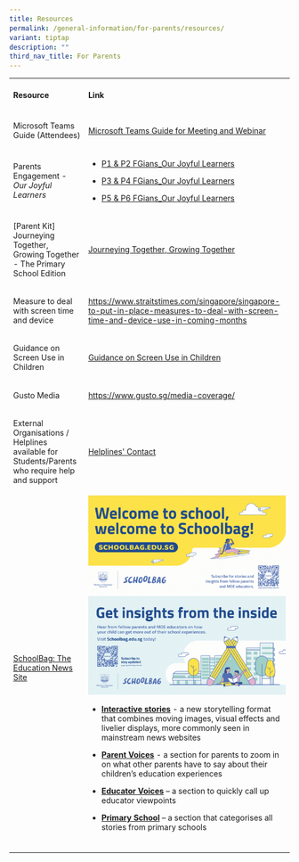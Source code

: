 ```yaml
---
title: Resources
permalink: /general-information/for-parents/resources/
variant: tiptap
description: ""
third_nav_title: For Parents
---
```

<table style="minWidth: 50px">
<colgroup>
<col>
<col>
</colgroup>
<tbody>
<tr>
<td rowspan="1" colspan="1">
<h4><strong>Resource</strong></h4>
</td>
<td rowspan="1" colspan="1">
<h4><strong>Link</strong></h4>
</td>
</tr>
<tr>
<td rowspan="1" colspan="1">
<p>Microsoft Teams Guide (Attendees)</p>
</td>
<td rowspan="1" colspan="1">
<p><a href="/files/Useful Links (Parents)/2025_02_17_Microsoft_Teams_Guide__Attendees__Meeting___Webinar_Website.pdf" rel="noopener nofollow" target="_blank">Microsoft Teams Guide for Meeting and Webinar</a>
</p>
</td>
</tr>
<tr>
<td rowspan="1" colspan="1">
<p>Parents Engagement - <em>Our Joyful Learners</em>
</p>
</td>
<td rowspan="1" colspan="1">
<ul data-tight="true" class="tight">
<li>
<p><a href="/files/Useful Links (Parents)/P1___P2_FGians_Our_Joyful_Learners.pdf" rel="noopener nofollow" target="_blank">P1 &amp; P2 FGians_Our Joyful Learners</a>
</p>
</li>
<li>
<p><a href="/files/Useful Links (Parents)/P3___P4_FGians_Our_Joyful_Learners.pdf" rel="noopener nofollow" target="_blank">P3 &amp; P4 FGians_Our Joyful Learners</a>
</p>
</li>
<li>
<p><a href="/files/Useful Links (Parents)/P5___P6_FGians_Our_Joyful_Learners.pdf" rel="noopener nofollow" target="_blank">P5 &amp; P6 FGians_Our Joyful Learners</a>
</p>
</li>
</ul>
</td>
</tr>
<tr>
<td rowspan="1" colspan="1">
<p>[Parent Kit] Journeying Together, Growing Together - The Primary School
Edition</p>
</td>
<td rowspan="1" colspan="1">
<p><a href="https://file.go.gov.sg/pk-journeyingtogether-growingtogether-upperpri-pg.pdf" rel="noopener nofollow" target="_blank">Journeying Together, Growing Together</a>
</p>
</td>
</tr>
<tr>
<td rowspan="1" colspan="1">
<p>Measure to deal with screen time and device</p>
</td>
<td rowspan="1" colspan="1">
<p><a href="https://www.straitstimes.com/singapore/singapore-to-put-in-place-measures-to-deal-with-screen-time-and-device-use-in-coming-months" rel="noopener noreferrer nofollow" target="_blank">https://www.straitstimes.com/singapore/singapore-to-put-in-place-measures-to-deal-with-screen-time-and-device-use-in-coming-months</a>
</p>
</td>
</tr>
<tr>
<td rowspan="1" colspan="1">
<p>Guidance on Screen Use in Children</p>
</td>
<td rowspan="1" colspan="1">
<p><a href="/files/Useful Links (Parents)/Guidance_on_Screen_Use_in_Children__18_Jan__clean.pdf" rel="noopener nofollow" target="_blank">Guidance on Screen Use in Children</a>
</p>
</td>
</tr>
<tr>
<td rowspan="1" colspan="1">
<p>Gusto Media</p>
</td>
<td rowspan="1" colspan="1">
<p><a href="https://www.gusto.sg/media-coverage/" rel="noopener noreferrer nofollow" target="_blank">https://www.gusto.sg/media-coverage/</a>
</p>
</td>
</tr>
<tr>
<td rowspan="1" colspan="1">
<p>External Organisations / Helplines available for Students/Parents who
require help and support</p>
</td>
<td rowspan="1" colspan="1">
<p><a href="/files/Useful Links (Parents)/Helplines_Contact_Numbers.pdf" rel="noopener nofollow" target="_blank">Helplines' Contact</a>
</p>
</td>
</tr>
<tr>
<td rowspan="1" colspan="1">
<p></p>
<p><a href="https://www.schoolbag.edu.sg/" rel="noopener nofollow" target="_blank">SchoolBag: The Education News Site</a>
</p>
</td>
<td rowspan="1" colspan="1">
<div class="isomer-image-wrapper">
<img style="width: 100%" height="auto" width="100%" alt="" src="/images/For Parents/SB_Banner_Generic_V1.png">
</div>
<div class="isomer-image-wrapper">
<img style="width: 100%" height="auto" width="100%" alt="" src="/images/For Parents/SB_Banner_Generic_V2.png">
</div>
<ul data-tight="true" class="tight">
<li>
<p><strong><a href="https://www.schoolbag.edu.sg/story-tag/interactive-stories/" rel="noopener noreferrer nofollow" target="_blank">Interactive stories</a></strong> -
a new storytelling format that combines moving images, visual effects and
livelier displays, more commonly seen in mainstream news websites</p>
</li>
<li>
<p><strong><a href="https://www.schoolbag.edu.sg/story-tag/parent-voices/" rel="noopener noreferrer nofollow" target="_blank">Parent Voices</a></strong> -
a section for parents to zoom in on what other parents have to say about
their children’s education experiences</p>
</li>
<li>
<p><strong><a href="https://www.schoolbag.edu.sg/story-tag/educator-voices/" rel="noopener noreferrer nofollow" target="_blank">Educator Voices</a></strong> –
a section to quickly call up educator viewpoints</p>
</li>
<li>
<p><strong><a href="https://www.schoolbag.edu.sg/primary/" rel="noopener noreferrer nofollow" target="_blank">Primary School</a> </strong>–
a section that categorises all stories from primary schools</p>
</li>
</ul>
</td>
</tr>
<tr>
<td rowspan="1" colspan="1">
<p></p>
</td>
<td rowspan="1" colspan="1">
<p></p>
</td>
</tr>
</tbody>
</table>
<p></p>